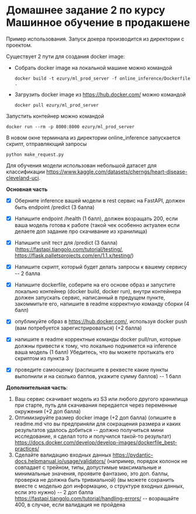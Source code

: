 # Домашнее задание 2 по курсу Машинное обучение в продакшене

Пример использования. Запуск докера производится из директории с проектом.  

Существует 2 пути для создания docker image:
- Собрать docker image на локальной машине можно командой
    ~~~
    docker build -t ezury/ml_prod_server -f online_inference/Dockerfile .
    ~~~

- Загрузить docker image из https://hub.docker.com/ можно командой
    ~~~
    docker pull ezury/ml_prod_server
    ~~~

Запустить контейнер можно командой
~~~
docker run --rm -p 8000:8000 ezury/ml_prod_server
~~~

В новом окне терминала из директории online_inference запускается скрипт, отправляющий запросы
~~~
python make_request.py 
~~~

Для обучения модели использован небольшой датасет для классификации https://www.kaggle.com/datasets/cherngs/heart-disease-cleveland-uci.

**Основная часть**

- [x] Оберните inference вашей модели в rest сервис на FastAPI, должен быть endpoint /predict (3 балла)
- [x] Напишите endpoint /health (1 балл), должен возращать 200, если ваша модель готова к работе (такой чек особенно актуален если делаете доп задание про скачивание из хранилища) 
- [x] Напишите unit тест для /predict  (3 балла) (https://fastapi.tiangolo.com/tutorial/testing/, https://flask.palletsprojects.com/en/1.1.x/testing/)

- [x] Напишите скрипт, который будет делать запросы к вашему сервису -- 2 балла

- [x] Напишите dockerfile, соберите на его основе образ и запустите локально контейнер (docker build, docker run), внутри контейнера должен запускать сервис, написанный в предущем пункте, закоммитьте его, напишите в readme корректную команду сборки (4 балл)

- [x] опубликуйте образ в https://hub.docker.com/, используя docker push (вам потребуется зарегистрироваться) (+2 балла)

- [x] напишите в readme корректные команды docker pull/run, которые должны привести к тому, что локально поднимется на inference ваша модель (1 балл)
   Убедитесь, что вы можете протыкать его скриптом из пункта 3

- [x] проведите самооценку (распишите в реквесте какие пункты выполнили и на сколько баллов, укажите сумму баллов) -- 1 балл

**Дополнительная часть**: 
1) Ваш сервис скачивает модель из S3 или любого другого хранилища при старте, путь для скачивания передается через переменные окружения (+2 доп балла)
2) Оптимизируйте размер docker image (+2 доп балла) (опишите в readme.md что вы предприняли для сокращения размера и каких результатов удалось добиться -- должно получиться мини исследование, я сделал тото и получился такой-то результат)
https://docs.docker.com/develop/develop-images/dockerfile_best-practices/
3) Сделайте валидацию входных данных https://pydantic-docs.helpmanual.io/usage/validators/
    (например, порядок колонок не совпадает с трейном, типы, допустимые максимальные и минимальные значения, проявите фантазию, это доп. баллы, проверка не должна быть тривиальной)  (вы можете сохранить вместе с моделью доп информацию, о структуре входных данных, если это нужно) -- 2 доп балла
https://fastapi.tiangolo.com/tutorial/handling-errors/ -- возращайте 400, в случае, если валидация не пройдена
